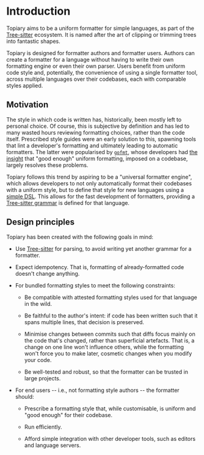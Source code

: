# Introduction

Topiary aims to be a uniform formatter for simple languages, as part of
the [Tree-sitter] ecosystem. It is named after the art of clipping or
trimming trees into fantastic shapes.

Topiary is designed for formatter authors and formatter users. Authors
can create a formatter for a language without having to write their own
formatting engine or even their own parser. Users benefit from uniform
code style and, potentially, the convenience of using a single formatter
tool, across multiple languages over their codebases, each with
comparable styles applied.

## Motivation

The style in which code is written has, historically, been mostly left
to personal choice. Of course, this is subjective by definition and has
led to many wasted hours reviewing formatting choices, rather than the
code itself. Prescribed style guides were an early solution to this,
spawning tools that lint a developer's formatting and ultimately leading
to automatic formatters. The latter were popularised by
[`gofmt`][gofmt], whose developers had [the insight][gofmt:slides] that
"good enough" uniform formatting, imposed on a codebase, largely
resolves these problems.

Topiary follows this trend by aspiring to be a "universal formatter
engine", which allows developers to not only automatically format their
codebases with a uniform style, but to define that style for new
languages using a [simple DSL][tree-sitter:query]. This allows for the
fast development of formatters, providing a [Tree-sitter
grammar][tree-sitter:parsers] is defined for that language.

## Design principles

Topiary has been created with the following goals in mind:

- Use [Tree-sitter] for parsing, to avoid writing yet another grammar
  for a formatter.

- Expect idempotency. That is, formatting of already-formatted code
  doesn't change anything.

- For bundled formatting styles to meet the following constraints:

  - Be compatible with attested formatting styles used for that language
    in the wild.

  - Be faithful to the author's intent: if code has been written such
    that it spans multiple lines, that decision is preserved.

  - Minimise changes between commits such that diffs focus mainly on the
    code that's changed, rather than superficial artefacts. That is, a
    change on one line won't influence others, while the formatting
    won't force you to make later, cosmetic changes when you modify your
    code.

  - Be well-tested and robust, so that the formatter can be trusted in
    large projects.

- For end users -- i.e., not formatting style authors -- the formatter
  should:

  - Prescribe a formatting style that, while customisable, is uniform
    and "good enough" for their codebase.

  - Run efficiently.

  - Afford simple integration with other developer tools, such as
    editors and language servers.

[gofmt]: https://pkg.go.dev/cmd/gofmt
[gofmt:slides]: https://go.dev/talks/2015/gofmt-en.slide#1
[tree-sitter]: https://tree-sitter.github.io/tree-sitter
[tree-sitter:query]: https://tree-sitter.github.io/tree-sitter/using-parsers/queries/index.html
[tree-sitter:parsers]: https://github.com/tree-sitter/tree-sitter/wiki/List-of-parsers
